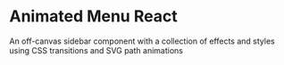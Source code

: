 # Animated Menu React
An off-canvas sidebar component with a collection of effects and styles using CSS transitions and SVG path animations
